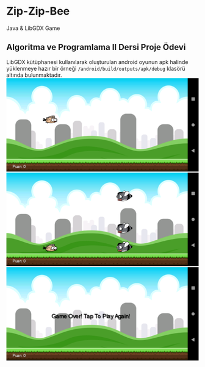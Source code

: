 # Zip-Zip-Bee
Java &amp; LibGDX Game

## Algoritma ve Programlama II Dersi Proje Ödevi

LibGDX kütüphanesi kullanılarak oluşturulan android oyunun apk halinde yüklenmeye hazır bir örneği <code>/android/build/outputs/apk/debug</code> klasörü altında bulunmaktadır.
<br>
![Ekran Fotosu 1](https://raw.githubusercontent.com/crazycoderTR/Zip-Zip-Bee/master/android/assets/screenshot-2020-06-14_22.15.56.149.png)
![Ekran Fotosu 2](https://raw.githubusercontent.com/crazycoderTR/Zip-Zip-Bee/master/android/assets/screenshot-2020-06-14_22.16.29.894.png)
![Ekran Fotosu 3](https://raw.githubusercontent.com/crazycoderTR/Zip-Zip-Bee/master/android/assets/screenshot-2020-06-14_22.17.29.742.png)
